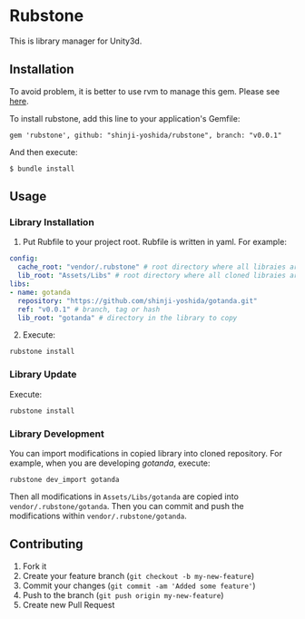 # Rubstone

This is library manager for Unity3d.

## Installation

To avoid problem, it is better to use rvm to manage this gem.
Please see [here](http://rvm.io/).

To install rubstone, add this line to your application's Gemfile:

    gem 'rubstone', github: "shinji-yoshida/rubstone", branch: "v0.0.1"

And then execute:

    $ bundle install

## Usage

### Library Installation

1. Put Rubfile to your project root. Rubfile is written in yaml. For example:

```yaml
config:
  cache_root: "vendor/.rubstone" # root directory where all libraies are cloned into.
  lib_root: "Assets/Libs" # root directory where all cloned libraies are copied into.
libs:
- name: gotanda
  repository: "https://github.com/shinji-yoshida/gotanda.git"
  ref: "v0.0.1" # branch, tag or hash
  lib_root: "gotanda" # directory in the library to copy
```

2. Execute:

```
rubstone install
```

### Library Update

Execute:

    rubstone install

### Library Development

You can import modifications in copied library into cloned repository.
For example, when you are developing *gotanda*, execute:

    rubstone dev_import gotanda

Then all modifications in `Assets/Libs/gotanda` are copied into `vendor/.rubstone/gotanda`.
Then you can commit and push the modifications within `vendor/.rubstone/gotanda`.

## Contributing

1. Fork it
2. Create your feature branch (`git checkout -b my-new-feature`)
3. Commit your changes (`git commit -am 'Added some feature'`)
4. Push to the branch (`git push origin my-new-feature`)
5. Create new Pull Request
